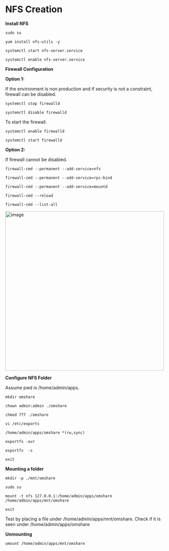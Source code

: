 # **NFS Creation**

**Install NFS**
```CMD
sudo su
```

```CMD
yum install nfs-utils -y
```
```CMD
systemctl start nfs-server.service
```
```CMD
systemctl enable nfs-server.service
```
**Firewall Configuration**

**Option 1:**

If the environment is non production and if security is not a constraint, firewall can be disabled.

```CMD
systemctl stop firewalld
```
```CMD
systemctl disable firewalld
```
To start the firewall.

```CMD
systemctl enable firewalld
```
```CMD
systemctl start firewalld
```
**Option 2:**

If firewall cannot be disabled.

```CMD
firewall-cmd --permanent --add-service=nfs
```
```CMD
firewall-cmd --permanent --add-service=rpc-bind
```
```CMD
firewall-cmd --permanent --add-service=mountd
```
```CMD
firewall-cmd --reload
```
```CMD
firewall-cmd --list-all
```
<img width="500" alt="image" src="https://github.com/codersyacht/Public/assets/128015499/c7c53940-9d62-4bc9-bdf4-a56630bfca47">

**Configure NFS Folder**

Assume pwd is /home/admin/apps.

```CMD
mkdir omshare
```
```CMD
chown admin:admin ./omshare
```
```CMD
chmod 777 ./omshare
```
```CMD
vi /etc/exports
```
```TEXT
/home/admin/apps/omshare *(rw,sync)
```
```CMD
exportfs -avr
```
```CMD
exportfs  -s
```
```CMD
exit
```

**Mounting a folder**
```CMD
mkdir -p ./mnt/omshare
```
```CMD
sudo su
```
```CMD
mount -t nfs 127.0.0.1:/home/admin/apps/omshare /home/admin/apps/mnt/omshare
```
```CMD
exit
```
Test by placing a file under /home/admin/apps/mnt/omshare. Check if it is seen under /home/admin/apps/omshare

**Unmounting**
```CMD
umount /home/admin/apps/mnt/omshare
```

